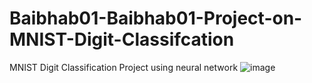 # Baibhab01-Baibhab01-Project-on-MNIST-Digit-Classifcation

MNIST Digit Classification Project using neural network
![image](https://user-images.githubusercontent.com/86152376/208704601-1386442b-0703-4738-a41b-405639378576.png)
